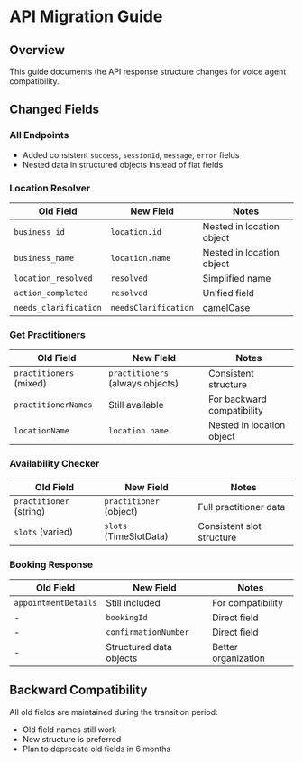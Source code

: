 # API Migration Guide

## Overview
This guide documents the API response structure changes for voice agent compatibility.

## Changed Fields

### All Endpoints
- Added consistent `success`, `sessionId`, `message`, `error` fields
- Nested data in structured objects instead of flat fields

### Location Resolver
| Old Field | New Field | Notes |
|-----------|-----------|-------|
| `business_id` | `location.id` | Nested in location object |
| `business_name` | `location.name` | Nested in location object |
| `location_resolved` | `resolved` | Simplified name |
| `action_completed` | `resolved` | Unified field |
| `needs_clarification` | `needsClarification` | camelCase |

### Get Practitioners
| Old Field | New Field | Notes |
|-----------|-----------|-------|
| `practitioners` (mixed) | `practitioners` (always objects) | Consistent structure |
| `practitionerNames` | Still available | For backward compatibility |
| `locationName` | `location.name` | Nested in location object |

### Availability Checker
| Old Field | New Field | Notes |
|-----------|-----------|-------|
| `practitioner` (string) | `practitioner` (object) | Full practitioner data |
| `slots` (varied) | `slots` (TimeSlotData) | Consistent slot structure |

### Booking Response
| Old Field | New Field | Notes |
|-----------|-----------|-------|
| `appointmentDetails` | Still included | For compatibility |
| - | `bookingId` | Direct field |
| - | `confirmationNumber` | Direct field |
| - | Structured data objects | Better organization |

## Backward Compatibility

All old fields are maintained during the transition period:
- Old field names still work
- New structure is preferred
- Plan to deprecate old fields in 6 months 